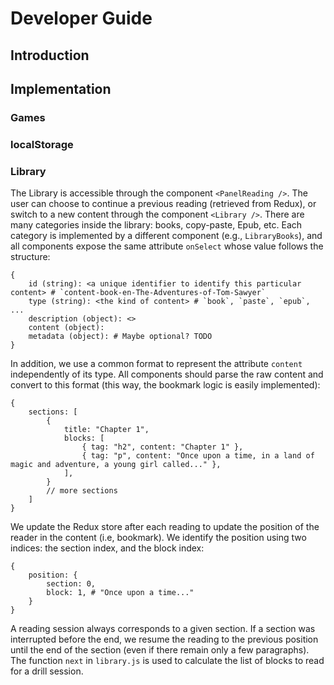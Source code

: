 # Developer Guide

## Introduction


## Implementation

### Games


### localStorage


### Library

The Library is accessible through the component `<PanelReading />`. The user can choose to continue a previous reading (retrieved from Redux), or switch to a new content through the component `<Library />`. There are many categories inside the library: books, copy-paste, Epub, etc. Each category is implemented by a different component (e.g., `LibraryBooks`), and all components expose the same attribute `onSelect` whose value follows the structure:

```
{
    id (string): <a unique identifier to identify this particular content> # `content-book-en-The-Adventures-of-Tom-Sawyer`
    type (string): <the kind of content> # `book`, `paste`, `epub`, ...
    description (object): <>
    content (object):
    metadata (object): # Maybe optional? TODO
}
```

In addition, we use a common format to represent the attribute `content` independently of its type. All components should parse the raw content and convert to this format (this way, the bookmark logic is easily implemented):

```
{
    sections: [
        {
            title: "Chapter 1",
            blocks: [
                { tag: "h2", content: "Chapter 1" },
                { tag: "p", content: "Once upon a time, in a land of magic and adventure, a young girl called..." },
            ],
        }
        // more sections
    ]
}
```

We update the Redux store after each reading to update the position of the reader in the content (i.e, bookmark). We identify the position using two indices: the section index, and the block index:

```
{
    position: {
        section: 0,
        block: 1, # "Once upon a time..."
    }
}
```

A reading session always corresponds to a given section. If a section was interrupted before the end, we resume the reading to the previous position until the end of the section (even if there remain only a few paragraphs). The function `next` in `library.js` is used to calculate the list of blocks to read for a drill session.



